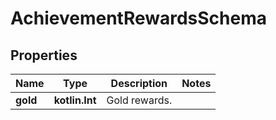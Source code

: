 
# AchievementRewardsSchema

## Properties
Name | Type | Description | Notes
------------ | ------------- | ------------- | -------------
**gold** | **kotlin.Int** | Gold rewards. | 



